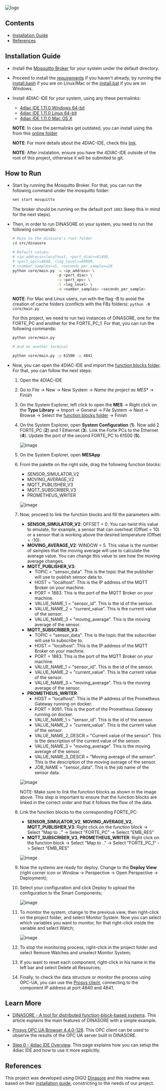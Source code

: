 ![logo](https://github.com/DIGI2-FEUP/dinasore/wiki/images/logo.png)

## Contents

- [Installation Guide](#installation-guide)
- [References](#references)


## Installation Guide

- Install the [Mosquitto Broker](https://mosquitto.org/download/) for your system under the default directory.

- Proceed to install the [requirements](../config/requirements.txt) if you haven't already, by running the [install.bash](../install.bash) if you are on Linux/Mac or the [install.bat](../install.bat) if you are on Windows.

- Install 4DIAC-IDE for your system, using any these permalinks:
    - [4diac IDE 1.11.0 Windows 64-bit](http://www.eclipse.org/downloads/download.php?file=/4diac/releases/1.11/4diac-ide/4diac-ide-incubation_1.11.0-win32.win32.x86_64.zip)
    - [4diac IDE 1.11.0 Linux 64-bit](http://www.eclipse.org/downloads/download.php?file=/4diac/releases/1.11/4diac-ide/4diac-ide-incubation_1.11.0-linux.gtk.x86_64.tar.gz)
    - [4diac IDE 1.11.0 Mac OS X](http://www.eclipse.org/downloads/download.php?file=/4diac/releases/1.11/4diac-ide/4diac-ide-incubation_1.11.0-macosx.cocoa.x86_64.dmg)

    **NOTE**: In case the permalinks get outdated, you can install using the from this [online folder](https://drive.google.com/drive/folders/1BG9jSN6q5V6J5MTj7w3r6gF6OH6iEOvm)

    **NOTE**: For more details about the 4DIAC-IDE, check this [link](https://eclipse.dev/4diac/en_help.php?helppage=html/4diacIDE/overview.html).

    **NOTE**: After instalation, ensure you have the 4DIAC-IDE outside of the root of this project, otherwise it will be submited to git.


## How to Run

- Start by running the Mosquitto Broker. For that, you can run the following command under the mosquitto folder:
    ```sh
    net start mosquitto
    ```

    The broker should be running on the default port `1883` (keep this in mind for the next steps).

- Then, in order to run DINASORE on your system, you need to run the following commands:
    ```sh
    # Move to the dinasore's root folder
    cd src/dinasore

    # Default values: 
    # <ip_address>=localhost, <port_diac>=61499, 
    # <port_opc>=4840, <log_level>=ERROR,
    # <number_samples>=5, <seconds_per_sample>=20
    python core/main.py -a <ip_address> \ 
                        -p <port_diac> \
                        -u <port_opc> \
                        -l <log_level> \
                        -m <number_samples> <seconds_per_sample>

    ```

    **NOTE**: For Mac and Linux users, run with the flag -B to avoid the creation of cache folders (conflicts with the FBs folders): ```python -B core/main.py```

    For this project, we need to run two instances of DINASORE, one for the FORTE_PC and another for the FORTE_PC_1. For that, you can run the following commands:
    ```sh
    python core/main.py

    # And on another terminal

    python core/main.py -p 61500 -u 4841
    ```


- Now, you can open the 4DIAC-IDE and import the [function blocks folder](./resources/function_blocks/). For that, you can follow the next steps:
    1. Open the 4DIAC-IDE
    2. Go to File -> New -> New System -> *Name the project as *MES*** -> Finish
    3. On the System Explorer, left click to open the **MES** -> Right click on the **Type Library** -> Import -> General -> File System -> Next -> Browse -> Select the [function blocks folder](./resources/function_blocks/) -> Finish
    4. On the System Explorer, open **System Configuration** (**1**). Now add 2 FORTE_PC (**2**) and 1 Ethernet (**3**). Link the Forte PCs to the Ethernet (**4**). Update the port of the second FORTE_PC to 61500 (**5**).

        ![image](./images/Screenshot_1.png)

    5. On the System Explorer, open **MESApp**
    6. From the palette on the right side, drag the following function blocks:
        - SENSOR_SIMULATOR_V2
        - MOVING_AVERAGE_V2
        - MQTT_PUBLISHER_V3
        - MQTT_SUBSCRIBER_V3
        - PROMETHEUS_WRITER

        ![image](./images/Screenshot_2.png)
    7. Now, proceed to link the function blocks and fill the parameters with:
        - **SENSOR_SIMULATOR_V2**: OFFSET = 0. You can twist this value to emulate, for example, a sensor that can overheat (Offset = 10) or a sensor that is working above the desired temperature (Offset = -10).
        - **MOVING_AVERAGE_V2**: WINDOW = 5. This value is the number of samples that the moving average will use to calculate the average value. You can change this value to see how the moving average changes.
        - **MQTT_PUBLISHER_V3**: 
            - TOPIC = "sensor_data". This is the topic that the publisher will use to publish sensor data to.
            - HOST = "localhost". This is the IP address of the MQTT Broker on your machine.
            - PORT = 1883. This is the port of the MQTT Broker on your machine.
            - VALUE_NAME_1 = "sensor_id". This is the id of the sensor.
            - VALUE_NAME_2 = "current_value". This is the current value of the sensor.
            - VALUE_NAME_3 = "moving_average". This is the moving average of the sensor.
        - **MQTT_SUBSCRIBER_V3**:
            - TOPIC = "sensor_data". This is the topic that the subscriber will use to subscribe to.
            - HOST = "localhost". This is the IP address of the MQTT Broker on your machine.
            - PORT = 1883. This is the port of the MQTT Broker on your machine.
            - VALUE_NAME_1 = "sensor_id". This is the id of the sensor.
            - VALUE_NAME_2 = "current_value". This is the current value of the sensor.
            - VALUE_NAME_3 = "moving_average". This is the moving average of the sensor.
        - **PROMETHEUS_WRITER**:
            - HOST = "localhost". This is the IP address of the Prometheus Gateway running on docker.
            - PORT = 9091. This is the port of the Prometheus Gateway running on docker.
            - VALUE_NAME_1 = "sensor_id". This is the id of the sensor.
            - VALUE_NAME_2 = "current_value". This is the current value of the sensor.
            - VALUE_NAME_2_DESCR = "Current value of the sensor". This is the description of the current value of the sensor.
            - VALUE_NAME_3 = "moving_average". This is the moving average of the sensor.
            - VALUE_NAME_3_DESCR = "Moving average of the sensor". This is the description of the moving average of the sensor.
            - JOB_NAME = "sensor_data". This is the job name of the sensor data.

        ![image](./images/Screenshot_3.png)
        
        NOTE: Make sure to link the function blocks as shown in the image above. This step is important to ensure that the function blocks are linked in the correct order and that it follows the flow of the data.

    8. Link the function blocks to the corresponding FORTE_PC:
        - **SENSOR_SIMULATOR_V2**, **MOVING_AVERAGE_V2**, **MQTT_PUBLISHER_V3**: Right click on the function block -> Select "Map to .." -> Select "FORTE_PC" -> Select "EMB_RES"
        - **MQTT_SUBSCRIBER_V3**, **PROMETHEUS_WRITER**: Right click on the function block -> Select "Map to .." -> Select "FORTE_PC_1" -> Select "EMB_RES"

        ![image](./images/Screenshot_4.png)

    9. Now the systems are ready for deploy. Change to the **Deploy View** (right corner icon or Window -> Perspective -> Open Perspective -> Deployment);

    10. Select your configuration and click Deploy to upload the configuration to the Smart Components;

        ![image](./images/Screenshot_5.png)

    11. To monitor the system, change to the previous view, then right-click on the project folder, and select Monitor System. Now you can select which variables you want to monitor, for that right-click inside the variable and select Watch;

        ![image](./images/Screenshot_7.png)

    12. To stop the monitoring process, right-click in the project folder and select Remove Watches and unselect Monitor System;

    13. If you want to reset each component, right-click in his name in the left bar and select Delete all Resources;

    14. Finally, to check the data structure or monitor the process using OPC-UA, you can use the [Prosys client](https://www.prosysopc.com/products/opc-client/), connecting to the component IP address at port 4840 and 4841.



## Learn More

- [DINASORE - A tool for distributed function-block-based systems](https://medium.com/@jrffmatias/dinasore-a-tool-for-distributed-function-block-based-systems-f2613a37e1ca). This article explains the main features of DINASORE with a simple example.

- [Prosys OPC UA Browser 4.4.0-126](https://www.prosysopc.com/products/opc-client/). This OPC client can be used to observe the results of the OPC UA server built in DINASORE.

- [Step 0 - 4diac IDE Overview](https://eclipse.dev/4diac/en_help.php?helppage=html/4diacIDE/overview.html). This page explains how you can setup the 4diac IDE and how to use it more explicitly.

## References

This project was developed using DIGI2 [Dinasore](https://github.com/DIGI2-FEUP/dinasore) and this readme was based on their [installation guide](https://github.com/DIGI2-FEUP/dinasore/wiki/1.-Install), constricting to the needs of our project.
